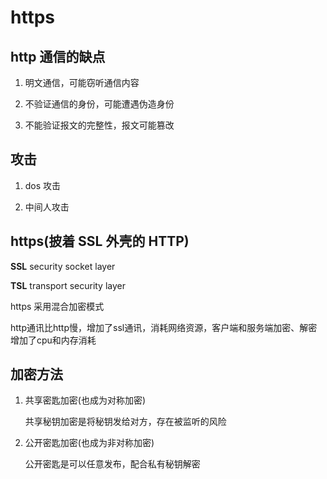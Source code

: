 # https

## http 通信的缺点

1. 明文通信，可能窃听通信内容

1. 不验证通信的身份，可能遭遇伪造身份

1. 不能验证报文的完整性，报文可能篡改

## 攻击

1. dos 攻击

1. 中间人攻击

## https(披着 SSL 外壳的 HTTP)

**SSL** security socket layer

**TSL** transport security layer

https 采用混合加密模式

http通讯比http慢，增加了ssl通讯，消耗网络资源，客户端和服务端加密、解密增加了cpu和内存消耗

## 加密方法

1. 共享密匙加密(也成为对称加密)

   共享秘钥加密是将秘钥发给对方，存在被监听的风险

1. 公开密匙加密(也成为非对称加密)

   公开密匙是可以任意发布，配合私有秘钥解密


